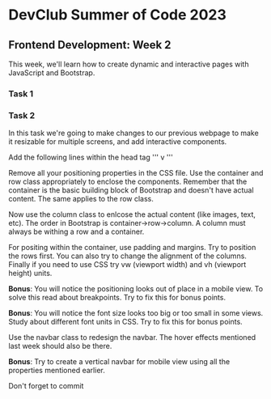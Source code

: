 # DevClub Summer of Code 2023

## Frontend Development: Week 2

This week, we'll learn how to create dynamic and interactive pages with JavaScript and Bootstrap.

### Task 1

### Task 2

In this task we're going to make changes to our previous webpage to make it resizable for multiple screens, and add interactive components. 

Add the following lines within the head tag
'''
v
'''

Remove all your positioning properties in the CSS file. Use the container and row class appropriately to enclose the components. Remember that the container is the basic building block of Bootstrap and doesn't have actual content. The same applies to the row class.  

Now use the column class to enlcose the actual content (like images, text, etc). The order in Bootstrap is container->row->column. A column must always be withing a row and a container. 

For positing within the container, use padding and margins. Try to position the rows first. You can also try to change the alignment of the columns. Finally if you need to use CSS try vw (viewport width) and vh (viewport height) units. 

**Bonus**: You will notice the positioning looks out of place in a mobile view. To solve this read about breakpoints. Try to fix this for bonus points.

**Bonus**: You will notice the font size looks too big or too small in some views. Study about different font units in CSS. Try to fix this for bonus points.

Use the navbar class to redesign the navbar. The hover effects mentioned last week should also be there. 

**Bonus**: Try to create a vertical navbar for mobile view using all the properties mentioned earlier.

Don't forget to commit 
